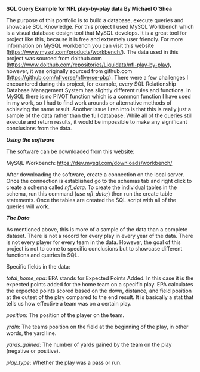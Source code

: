 **SQL Query Example for NFL play-by-play data By Michael O'Shea**


The purpose of this portfolio is to build a database, execute queries and showcase SQL Knowledge. For this project I used MySQL Workbench which is a visual database design tool that MySQL develops.
It is a great tool for project like this, because it is free and extremely user friendly. For more information on MySQL workbench you can visit this website (https://www.mysql.com/products/workbench/).
The data used in this project was sourced from dolthub.com (https://www.dolthub.com/repositories/Liquidata/nfl-play-by-play), however, it was originally sourced from github.com (https://github.com/nflverse/nflverse-pbp).
There were a few challenges I encountered during this project, for example, every SQL Relationship Database Management System has slightly different rules and functions. In MySQL there is no PIVOT function which is a common function I have used in my work, so I had
to find work arounds or alternative methods of achieving the same result. Another issue I ran into is that this is really just a sample of the data rather than the full database. While all of the queries still execute and return results, it would be impossible to make any
significant conclusions from the data.


**_Using the software_**


The software can be downloaded from this website:

MySQL Workbench: https://dev.mysql.com/downloads/workbench/

After downloading the software, create a connection on the local server. Once the connection is established go to the schemas tab and right click to create a schema
called _nfl_data_. To create the individual tables in the schema, run this command (_use nfl_data;_) then run the create table statements. Once the tables are created the SQL script with all of the queries will work.



**_The Data_**

As mentioned above, this is more of a sample of the data than a complete dataset. There is not a record for every play in every year of the data. There is not every player for every team in the data. However, the goal of this project is not to come to specific conclusions but to showcase different 
functions and queries in SQL. 

Specific fields in the data:  

_total_home_epa_: EPA stands for Expected Points Added. In this case it is the expected points added for the home team on a specific play. EPA calculates the expected points scored based on the down, distance, and field position at the outset of the play compared to the end result. It is basically a stat that tells us how effective a team was on a certain play.

_position_: The position of the player on the team.

_yrdln_: The teams position on the field at the beginning of the play, in other words, the yard line.

_yards_gained_: The number of yards gained by the team on the play (negative or positive).

_play_type_: Whether the play was a pass or run.
